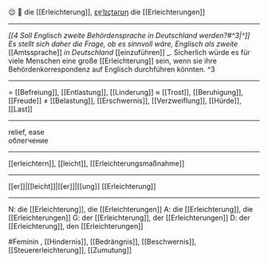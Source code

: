 😌 🔴 die [[Erleichterung]], [ɛɐ̯ˈlɪçtərʊŋ](https://youglish.com/pronounce/Erleichterung/german)
die [[Erleichterungen]]

---
*[[4 Soll Englisch zweite Behördensprache in Deutschland werden?#^3|^]]* _Es stellt sich daher die Frage, ob es sinnvoll wäre, Englisch als zweite_ [[Amtssprache]] _in Deutschland_ [[einzuführen]] _. Sicherlich würde es für viele Menschen eine große [[Erleichterung]] sein, wenn sie ihre Behördenkorrespondenz auf Englisch durchführen könnten. ^3


---
= [[Befreiung]], [[Entlastung]], [[Linderung]]
≈ [[Trost]], [[Beruhigung]], [[Freude]]
≠ [[Belastung]], [[Erschwernis]], [[Verzweiflung]], [[Hürde]], [[Last]]

---
relief, ease  
облегчение

---
[[erleichtern]], [[leicht]], [[Erleichterungsmaßnahme]]

---
[[er]]|[[leicht]]|[[er]]|[[ung]]
[[Erleichterung]]


---
N: die [[Erleichterung]], die [[Erleichterungen]]
A: die [[Erleichterung]], die [[Erleichterungen]]
G: der [[Erleichterung]], der [[Erleichterungen]]
D: der [[Erleichterung]], den [[Erleichterungen]]


#Feminin , [[Hindernis]], [[Bedrängnis]], [[Beschwernis]], [[Steuererleichterung]], [[Zumutung]]